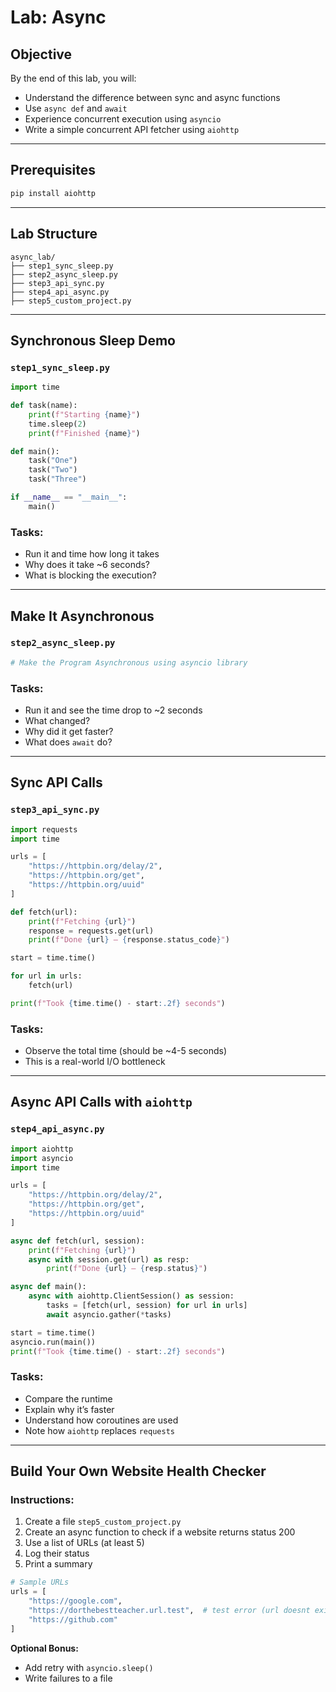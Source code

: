 # Lab: Async

## Objective

By the end of this lab, you will:

- Understand the difference between sync and async functions
- Use `async def` and `await`
- Experience concurrent execution using `asyncio`
- Write a simple concurrent API fetcher using `aiohttp`

---

## Prerequisites

```bash
pip install aiohttp
```

---

## Lab Structure

```
async_lab/
├── step1_sync_sleep.py
├── step2_async_sleep.py
├── step3_api_sync.py
├── step4_api_async.py
├── step5_custom_project.py
```

---

## Synchronous Sleep Demo

### `step1_sync_sleep.py`

```python
import time

def task(name):
    print(f"Starting {name}")
    time.sleep(2)
    print(f"Finished {name}")

def main():
    task("One")
    task("Two")
    task("Three")

if __name__ == "__main__":
    main()
```

### Tasks:

- Run it and time how long it takes
- Why does it take ~6 seconds?
- What is blocking the execution?

---

## Make It Asynchronous

### `step2_async_sleep.py`

```python
# Make the Program Asynchronous using asyncio library

```

### Tasks:

- Run it and see the time drop to ~2 seconds
- What changed?
- Why did it get faster?
- What does `await` do?

---

## Sync API Calls

### `step3_api_sync.py`

```python
import requests
import time

urls = [
    "https://httpbin.org/delay/2",
    "https://httpbin.org/get",
    "https://httpbin.org/uuid"
]

def fetch(url):
    print(f"Fetching {url}")
    response = requests.get(url)
    print(f"Done {url} – {response.status_code}")

start = time.time()

for url in urls:
    fetch(url)

print(f"Took {time.time() - start:.2f} seconds")
```

### Tasks:

- Observe the total time (should be ~4-5 seconds)
- This is a real-world I/O bottleneck

---

## Async API Calls with `aiohttp`

### `step4_api_async.py`

```python
import aiohttp
import asyncio
import time

urls = [
    "https://httpbin.org/delay/2",
    "https://httpbin.org/get",
    "https://httpbin.org/uuid"
]

async def fetch(url, session):
    print(f"Fetching {url}")
    async with session.get(url) as resp:
        print(f"Done {url} – {resp.status}")

async def main():
    async with aiohttp.ClientSession() as session:
        tasks = [fetch(url, session) for url in urls]
        await asyncio.gather(*tasks)

start = time.time()
asyncio.run(main())
print(f"Took {time.time() - start:.2f} seconds")

```

### Tasks:

- Compare the runtime
- Explain why it’s faster
- Understand how coroutines are used
- Note how `aiohttp` replaces `requests`

---

## Build Your Own Website Health Checker

### Instructions:

1. Create a file `step5_custom_project.py`
2. Create an async function to check if a website returns status 200
3. Use a list of URLs (at least 5)
4. Log their status
5. Print a summary

```python
# Sample URLs
urls = [
    "https://google.com",
    "https://dorthebestteacher.url.test",  # test error (url doesnt exists)
    "https://github.com"
]
```

**Optional Bonus:**

- Add retry with `asyncio.sleep()`
- Write failures to a file